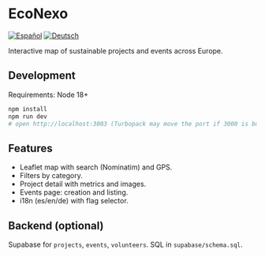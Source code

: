 # EcoNexo

[![Español](https://img.shields.io/badge/README-Español-green)](./README.md) [![Deutsch](https://img.shields.io/badge/README-Deutsch-red)](./README.de.md)

Interactive map of sustainable projects and events across Europe.

## Development

Requirements: Node 18+

```bash
npm install
npm run dev
# open http://localhost:3003 (Turbopack may move the port if 3000 is busy)
```

## Features
- Leaflet map with search (Nominatim) and GPS.
- Filters by category.
- Project detail with metrics and images.
- Events page: creation and listing.
- i18n (es/en/de) with flag selector.

## Backend (optional)
Supabase for `projects`, `events`, `volunteers`. SQL in `supabase/schema.sql`.
